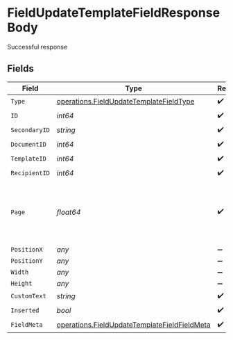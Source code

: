 # FieldUpdateTemplateFieldResponseBody

Successful response


## Fields

| Field                                                                                                        | Type                                                                                                         | Required                                                                                                     | Description                                                                                                  |
| ------------------------------------------------------------------------------------------------------------ | ------------------------------------------------------------------------------------------------------------ | ------------------------------------------------------------------------------------------------------------ | ------------------------------------------------------------------------------------------------------------ |
| `Type`                                                                                                       | [operations.FieldUpdateTemplateFieldType](../../models/operations/fieldupdatetemplatefieldtype.md)           | :heavy_check_mark:                                                                                           | N/A                                                                                                          |
| `ID`                                                                                                         | *int64*                                                                                                      | :heavy_check_mark:                                                                                           | N/A                                                                                                          |
| `SecondaryID`                                                                                                | *string*                                                                                                     | :heavy_check_mark:                                                                                           | N/A                                                                                                          |
| `DocumentID`                                                                                                 | *int64*                                                                                                      | :heavy_check_mark:                                                                                           | N/A                                                                                                          |
| `TemplateID`                                                                                                 | *int64*                                                                                                      | :heavy_check_mark:                                                                                           | N/A                                                                                                          |
| `RecipientID`                                                                                                | *int64*                                                                                                      | :heavy_check_mark:                                                                                           | N/A                                                                                                          |
| `Page`                                                                                                       | *float64*                                                                                                    | :heavy_check_mark:                                                                                           | The page number of the field on the document. Starts from 1.                                                 |
| `PositionX`                                                                                                  | *any*                                                                                                        | :heavy_minus_sign:                                                                                           | N/A                                                                                                          |
| `PositionY`                                                                                                  | *any*                                                                                                        | :heavy_minus_sign:                                                                                           | N/A                                                                                                          |
| `Width`                                                                                                      | *any*                                                                                                        | :heavy_minus_sign:                                                                                           | N/A                                                                                                          |
| `Height`                                                                                                     | *any*                                                                                                        | :heavy_minus_sign:                                                                                           | N/A                                                                                                          |
| `CustomText`                                                                                                 | *string*                                                                                                     | :heavy_check_mark:                                                                                           | N/A                                                                                                          |
| `Inserted`                                                                                                   | *bool*                                                                                                       | :heavy_check_mark:                                                                                           | N/A                                                                                                          |
| `FieldMeta`                                                                                                  | [operations.FieldUpdateTemplateFieldFieldMeta](../../models/operations/fieldupdatetemplatefieldfieldmeta.md) | :heavy_check_mark:                                                                                           | N/A                                                                                                          |